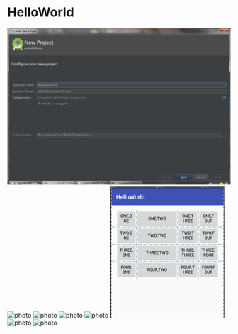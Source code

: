 # HelloWorld
![photo](https://github.com/Timejzk/HelloWorld/blob/master/photo/8E%25U3LU7U%5D%60%5B5OP_BSH0%5B46.png)
![photo]()
![photo]()
![photo]()
![photo]()
![photo](https://github.com/Timejzk/HelloWorld/blob/master/photo/LUSG@4LX%25@PY1~NZY%25V8NND.png)
![photo]()
![photo]()

